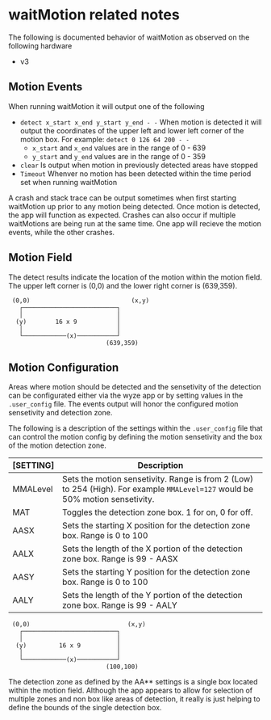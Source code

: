 waitMotion related notes
========================

The following is documented behavior of waitMotion as observed on the following hardware
* v3

Motion Events
-------------

When running waitMotion it will output one of the following

* `detect x_start x_end y_start y_end - -` When motion is detected it will output the coordinates
  of the upper left and lower left corner of the motion box. For example: `detect 0 126 64 200 - -`
    * `x_start` and `x_end` values are in the range of 0 - 639
    * `y_start` and `y_end` values are in the range of 0 - 359
* `clear` Is output when motion in previously detected areas have stopped
* `Timeout` Whenver no motion has been detected within the time period set when running waitMotion
 
A crash and stack trace can be output sometimes when first starting waitMotion up prior to
any motion being detected.  Once motion is detected, the app will function as expected. Crashes can also
occur if multiple waitMotions are being run at the same time.  One app will recieve the motion events, while
the other crashes.

Motion Field
------------

The detect results indicate the location of the motion within the motion field.  The upper left corner is (0,0)
and the lower right corner is (639,359).

```
 (0,0)                            (x,y)
   ┌──────────────────────────┐
   │                          │
  (y)        16 x 9           │
   │                          │
   └────────────(x)───────────┘
                           (639,359)
```

Motion Configuration
--------------------

Areas where motion should be detected and the sensetivity of the detection can be configurated either via the wyze app
or by setting values in the `.user_config` file.  The events output will honor the configured motion sensetivity
and detection zone.

The following is a description of the settings within the `.user_config` file that can control the motion config
by defining the motion sensetivity and the box of the motion detection zone.

| [SETTING] | Description |
|-----------|-------------|
| MMALevel  | Sets the motion sensetivity.  Range is from 2 (Low) to 254 (High).  For example `MMALevel=127` would be 50% motion sensetivity. |
| MAT       | Toggles the detection zone box. 1 for on, 0 for off. |
| AASX      | Sets the starting X position for the detection zone box. Range is 0 to 100 |
| AALX      | Sets the length of the X portion of the detection zone box. Range is 99 - AASX |
| AASY      | Sets the starting Y position for the detection zone box. Range is 0 to 100 |
| AALY      | Sets the length of the Y portion of the detection zone box. Range is 99 - AALY |

```
 (0,0)                           (x,y)
   ┌──────────────────────────┐
   │                          │
  (y)         16 x 9          │
   │                          │
   └────────────(x)───────────┘
                           (100,100)
```

The detection zone as defined by the AA** settings is a single box located within the motion field.
Although the app appears to allow for selection of multiple zones and non box like areas of detection, it really is just helping
to define the bounds of the single detection box.






